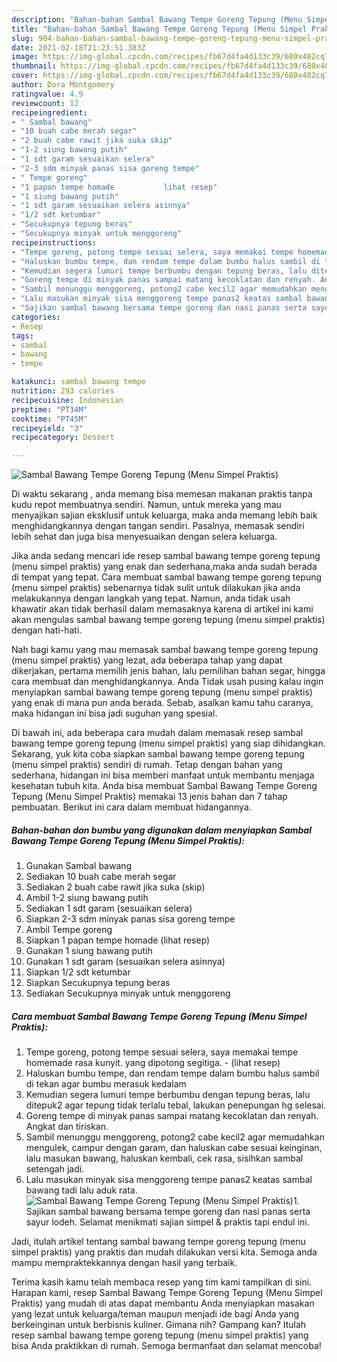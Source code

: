 ```yaml
---
description: "Bahan-bahan Sambal Bawang Tempe Goreng Tepung (Menu Simpel Praktis) yang lezat dan Mudah Dibuat"
title: "Bahan-bahan Sambal Bawang Tempe Goreng Tepung (Menu Simpel Praktis) yang lezat dan Mudah Dibuat"
slug: 904-bahan-bahan-sambal-bawang-tempe-goreng-tepung-menu-simpel-praktis-yang-lezat-dan-mudah-dibuat
date: 2021-02-18T21:23:51.383Z
image: https://img-global.cpcdn.com/recipes/fb67d4fa4d133c39/680x482cq70/sambal-bawang-tempe-goreng-tepung-menu-simpel-praktis-foto-resep-utama.jpg
thumbnail: https://img-global.cpcdn.com/recipes/fb67d4fa4d133c39/680x482cq70/sambal-bawang-tempe-goreng-tepung-menu-simpel-praktis-foto-resep-utama.jpg
cover: https://img-global.cpcdn.com/recipes/fb67d4fa4d133c39/680x482cq70/sambal-bawang-tempe-goreng-tepung-menu-simpel-praktis-foto-resep-utama.jpg
author: Dora Montgomery
ratingvalue: 4.9
reviewcount: 12
recipeingredient:
- " Sambal bawang"
- "10 buah cabe merah segar"
- "2 buah cabe rawit jika suka skip"
- "1-2 siung bawang putih"
- "1 sdt garam sesuaikan selera"
- "2-3 sdm minyak panas sisa goreng tempe"
- " Tempe goreng"
- "1 papan tempe homade           lihat resep"
- "1 siung bawang putih"
- "1 sdt garam sesuaikan selera asinnya"
- "1/2 sdt ketumbar"
- "Secukupnya tepung beras"
- "Secukupnya minyak untuk menggoreng"
recipeinstructions:
- "Tempe goreng, potong tempe sesuai selera, saya memakai tempe homemade rasa kunyit. yang dipotong segitiga.           (lihat resep)"
- "Haluskan bumbu tempe, dan rendam tempe dalam bumbu halus sambil di tekan agar bumbu merasuk kedalam"
- "Kemudian segera lumuri tempe berbumbu dengan tepung beras, lalu ditepuk2 agar tepung tidak terlalu tebal, lakukan penepungan hg selesai."
- "Goreng tempe di minyak panas sampai matang kecoklatan dan renyah. Angkat dan tiriskan."
- "Sambil menunggu menggoreng, potong2 cabe kecil2 agar memudahkan mengulek, campur dengan garam, dan haluskan cabe sesuai keinginan, lalu masukan bawang, haluskan kembali, cek rasa, sisihkan sambal setengah jadi."
- "Lalu masukan minyak sisa menggoreng tempe panas2 keatas sambal bawang tadi lalu aduk rata."
- "Sajikan sambal bawang bersama tempe goreng dan nasi panas serta sayur lodeh. Selamat menikmati sajian simpel &amp; praktis tapi endul ini."
categories:
- Resep
tags:
- sambal
- bawang
- tempe

katakunci: sambal bawang tempe 
nutrition: 293 calories
recipecuisine: Indonesian
preptime: "PT34M"
cooktime: "PT45M"
recipeyield: "3"
recipecategory: Dessert

---
```



![Sambal Bawang Tempe Goreng Tepung (Menu Simpel Praktis)](https://img-global.cpcdn.com/recipes/fb67d4fa4d133c39/680x482cq70/sambal-bawang-tempe-goreng-tepung-menu-simpel-praktis-foto-resep-utama.jpg)

Di waktu  sekarang , anda memang bisa memesan makanan praktis tanpa kudu repot membuatnya sendiri. Namun, untuk mereka yang mau menyajikan sajian eksklusif untuk keluarga, maka anda memang lebih baik menghidangkannya dengan tangan sendiri. Pasalnya, memasak sendiri lebih sehat dan juga bisa menyesuaikan dengan selera keluarga.

Jika anda sedang mencari ide resep sambal bawang tempe goreng tepung (menu simpel praktis) yang enak dan sederhana,maka anda sudah berada di tempat yang tepat. Cara membuat sambal bawang tempe goreng tepung (menu simpel praktis)  sebenarnya tidak sulit untuk dilakukan jika anda melakukannya dengan langkah yang tepat. Namun, anda tidak usah khawatir akan tidak berhasil dalam memasaknya 
karena di artikel ini kami akan mengulas sambal bawang tempe goreng tepung (menu simpel praktis) dengan hati-hati.  



Nah bagi kamu yang mau memasak sambal bawang tempe goreng tepung (menu simpel praktis) yang lezat, ada beberapa tahap yang dapat dikerjakan, pertama memilih jenis bahan, lalu pemilihan bahan segar, hingga cara membuat dan menghidangkannya. Anda Tidak usah pusing kalau ingin menyiapkan sambal bawang tempe goreng tepung (menu simpel praktis) yang enak di mana pun anda berada. Sebab, asalkan kamu  tahu caranya, maka hidangan ini bisa jadi suguhan yang spesial.

Di bawah ini, ada beberapa cara mudah dalam memasak resep sambal bawang tempe goreng tepung (menu simpel praktis) yang siap dihidangkan. Sekarang, yuk kita coba siapkan sambal bawang tempe goreng tepung (menu simpel praktis) sendiri di rumah. Tetap dengan bahan yang sederhana, hidangan ini bisa memberi manfaat untuk membantu menjaga kesehatan tubuh kita. Anda bisa membuat Sambal Bawang Tempe Goreng Tepung (Menu Simpel Praktis) memakai 13 jenis bahan dan 7 tahap pembuatan. Berikut ini cara dalam membuat hidangannya.

<!--inarticleads1-->

##### Bahan-bahan dan bumbu yang digunakan dalam menyiapkan Sambal Bawang Tempe Goreng Tepung (Menu Simpel Praktis):

1. Gunakan  Sambal bawang
1. Sediakan 10 buah cabe merah segar
1. Sediakan 2 buah cabe rawit jika suka (skip)
1. Ambil 1-2 siung bawang putih
1. Sediakan 1 sdt garam (sesuaikan selera)
1. Siapkan 2-3 sdm minyak panas sisa goreng tempe
1. Ambil  Tempe goreng
1. Siapkan 1 papan tempe homade           (lihat resep)
1. Gunakan 1 siung bawang putih
1. Gunakan 1 sdt garam (sesuaikan selera asinnya)
1. Siapkan 1/2 sdt ketumbar
1. Siapkan Secukupnya tepung beras
1. Sediakan Secukupnya minyak untuk menggoreng




<!--inarticleads2-->

##### Cara membuat Sambal Bawang Tempe Goreng Tepung (Menu Simpel Praktis):

1. Tempe goreng, potong tempe sesuai selera, saya memakai tempe homemade rasa kunyit. yang dipotong segitiga. -           (lihat resep)
1. Haluskan bumbu tempe, dan rendam tempe dalam bumbu halus sambil di tekan agar bumbu merasuk kedalam
1. Kemudian segera lumuri tempe berbumbu dengan tepung beras, lalu ditepuk2 agar tepung tidak terlalu tebal, lakukan penepungan hg selesai.
1. Goreng tempe di minyak panas sampai matang kecoklatan dan renyah. Angkat dan tiriskan.
1. Sambil menunggu menggoreng, potong2 cabe kecil2 agar memudahkan mengulek, campur dengan garam, dan haluskan cabe sesuai keinginan, lalu masukan bawang, haluskan kembali, cek rasa, sisihkan sambal setengah jadi.
1. Lalu masukan minyak sisa menggoreng tempe panas2 keatas sambal bawang tadi lalu aduk rata.
<img src="//assets-global.cpcdn.com/assets/icons/button_play-2c75c40dde080a61004c1f40b05d8f140eaff45d7e9e6481dc71c63d2e7c4909.png" alt="Sambal Bawang Tempe Goreng Tepung (Menu Simpel Praktis)">1. Sajikan sambal bawang bersama tempe goreng dan nasi panas serta sayur lodeh. Selamat menikmati sajian simpel &amp; praktis tapi endul ini.




Jadi, itulah artikel tentang  sambal bawang tempe goreng tepung (menu simpel praktis)  yang praktis dan mudah dilakukan versi kita. Semoga anda mampu mempraktekkannya dengan hasil yang terbaik. 

Terima kasih kamu telah membaca resep yang tim kami tampilkan di sini. Harapan kami, resep  Sambal Bawang Tempe Goreng Tepung (Menu Simpel Praktis) yang mudah di atas dapat membantu Anda menyiapkan masakan yang lezat untuk keluarga/teman maupun menjadi ide bagi Anda yang berkeinginan untuk berbisnis kuliner. Gimana nih? Gampang kan? Itulah resep sambal bawang tempe goreng tepung (menu simpel praktis) yang bisa Anda praktikkan di rumah. Semoga bermanfaat dan selamat mencoba!


